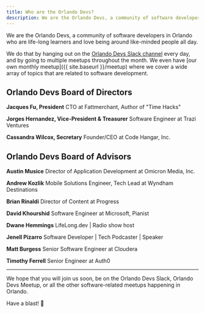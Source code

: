 ```yaml
---
title: Who are the Orlando Devs?
description: We are the Orlando Devs, a community of software developers in Orlando who are life-long learners and love being around like-minded people all day.
---
```


We are the Orlando Devs, a community of software developers in Orlando who are life-long learners and love being around like-minded people all day.

We do that by hanging out on the [Orlando Devs Slack channel](/slack) every day, and by going to multiple meetups throughout the month. We even have [our own monthly meetup]({{ site.baseurl }}/meetup) where we cover a wide array of topics that are related to software development.

## Orlando Devs Board of Directors

**Jacques Fu, President**
CTO at Fattmerchant, Author of "Time Hacks"

**Jorges Hernandez, Vice-President & Treasurer**
Software Engineer at Trazi Ventures

**Cassandra Wilcox, Secretary**
Founder/CEO at Code Hangar, Inc.

## Orlando Devs Board of Advisors

**Austin Musice**
Director of Application Development at Omicron Media, Inc.

**Andrew Kozlik**
Mobile Solutions Engineer, Tech Lead at Wyndham Destinations

**Brian Rinaldi**
Director of Content at Progress

**David Khourshid**
Software Engineer at Microsoft, Pianist

**Dwane Hemmings**
LifeLong.dev | Radio show host

**Jenell Pizarro**
Software Developer | Tech Podcaster | Speaker

**Matt Burgess**
Senior Software Engineer at Cloudera

**Timothy Ferrell**
Senior Engineer at Auth0

---

We hope that you will join us soon, be on the Orlando Devs Slack, Orlando Devs Meetup, or all the other software-related meetups happening in Orlando.

Have a blast! 🚀
